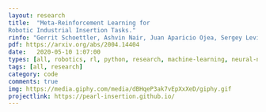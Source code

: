 ```yaml
---
layout: research
title:  "Meta-Reinforcement Learning for
Robotic Industrial Insertion Tasks."
rinfo: "Gerrit Schoettler, Ashvin Nair, Juan Aparicio Ojea, Sergey Levine, Eugen Solowjow."
pdf: https://arxiv.org/abs/2004.14404
date:   2020-05-10 1:07:00
types: [all, robotics, rl, python, research, machine-learning, neural-nets, meta-learning]
tags: [all, research]
category: code
comments: true
img: https://media.giphy.com/media/dBHqeP3ak7vEpXxXeD/giphy.gif
projectlink: https://pearl-insertion.github.io/
---
```

